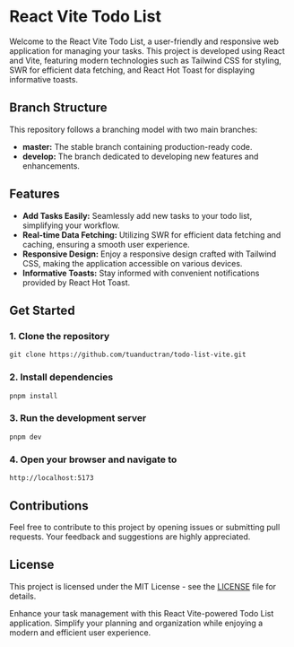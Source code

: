 # React Vite Todo List

Welcome to the React Vite Todo List, a user-friendly and responsive web application for managing your tasks. This project is developed using React and Vite, featuring modern technologies such as Tailwind CSS for styling, SWR for efficient data fetching, and React Hot Toast for displaying informative toasts.

## Branch Structure

This repository follows a branching model with two main branches:

- **master:** The stable branch containing production-ready code.
- **develop:** The branch dedicated to developing new features and enhancements.

## Features

- **Add Tasks Easily:** Seamlessly add new tasks to your todo list, simplifying your workflow.
- **Real-time Data Fetching:** Utilizing SWR for efficient data fetching and caching, ensuring a smooth user experience.
- **Responsive Design:** Enjoy a responsive design crafted with Tailwind CSS, making the application accessible on various devices.
- **Informative Toasts:** Stay informed with convenient notifications provided by React Hot Toast.

## Get Started

### 1. Clone the repository

```
git clone https://github.com/tuanductran/todo-list-vite.git
```

### 2. Install dependencies

```
pnpm install
```

### 3. Run the development server

```
pnpm dev
```

### 4. Open your browser and navigate to

```
http://localhost:5173
```

## Contributions

Feel free to contribute to this project by opening issues or submitting pull requests. Your feedback and suggestions are highly appreciated.

## License

This project is licensed under the MIT License - see the [LICENSE](LICENSE) file for details.

Enhance your task management with this React Vite-powered Todo List application. Simplify your planning and organization while enjoying a modern and efficient user experience.
